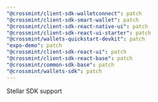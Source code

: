 ```yaml
---
"@crossmint/client-sdk-walletconnect": patch
"@crossmint/client-sdk-smart-wallet": patch
"@crossmint/client-sdk-react-native-ui": patch
"@crossmint/client-sdk-react-ui-starter": patch
"@crossmint/wallets-quickstart-devkit": patch
"expo-demo": patch
"@crossmint/client-sdk-react-ui": patch
"@crossmint/client-sdk-react-base": patch
"@crossmint/common-sdk-base": patch
"@crossmint/wallets-sdk": patch
---
```


Stellar SDK support
